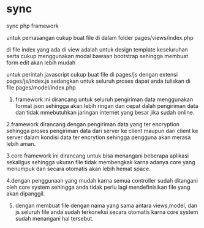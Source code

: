# sync
sync php framework

untuk pemasangan cukup buat file di dalam folder pages/views/index.php

di file index yang ada di view adalah untuk design template keseluruhan serta cukup menggunakan modal bawaan bootstrap 
sehingga membuat form edit akan lebih mudah

untuk perintah javascript cukup buat file di pages/js dengan extensi pages/js/index.js
sedangkan untuk seluruh proses dapat anda tuliskan di file pages/model/index.php


1. framework ini dirancang untuk seluruh pengiriman data menggunakan format json sehingga akan lebih ringan dan cepat dalah pengiriman data dan tidak mmebutuhkan jaringan internet yang besar jika sudah online.

2.framework dirancang dengan pengiriman data yang ter encryption sehingga proses pengiriman data dari server ke client maupun dari client ke server dalam kondisi data ter encrytion sehingga pengguna akan merasa lebih aman.

3.core framework ini dirancang untuk bisa menangani beberapa aplikasi sekaligus sehingga ukuran file tidak membengkak karna adanya core yang menumpuk dan secara otomatis akan lebih hemat space.

4.dengan penggunaan yang mudah karna semua controller sudah ditangani oleh core system sehingga anda tidak perlu lagi mendefinisikan file yang akan dipanggil.

5. dengan membuat file dengan nama yang sama antara views,model, dan js seluruh file anda sudah terkoneksi secara otomatis karna core system sudah menangani hal tersebut.
